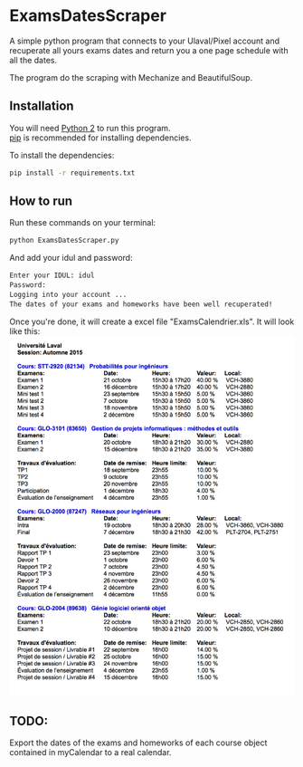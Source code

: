 # ExamsDatesScraper
A simple python program that connects to your Ulaval/Pixel account and recuperate all yours exams dates and return you a one page schedule with all the dates.

The program do the scraping with Mechanize and BeautifulSoup.

## Installation
You will need [Python 2](https://www.python.org/download/) to run this program. <br/> 
[pip](http://pip.readthedocs.org/en/latest/installing.html) is recommended for installing dependencies.

To install the dependencies:
```bash
pip install -r requirements.txt
```
## How to run

Run these commands on your terminal:
```bash
python ExamsDatesScraper.py 
```
And add your idul and password:
```bash
Enter your IDUL: idul
Password: 
Logging into your account ...
The dates of your exams and homeworks have been well recuperated!
```
Once you're done, it will create a excel file "ExamsCalendrier.xls".
It will look like this:
![Example](/Doc/Example_ExamsCalendrier.png)

## TODO:
Export the dates of the exams and homeworks of each course object contained in myCalendar to a real calendar.

